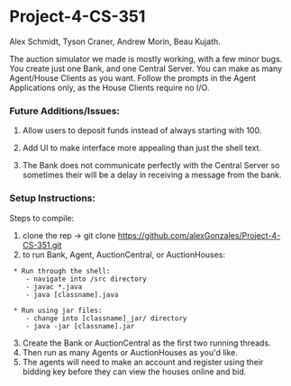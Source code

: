 # Project-4-CS-351

Alex Schmidt, Tyson Craner, Andrew Morin, Beau Kujath.

The auction simulator we made is mostly working, with a few minor bugs. You create just one Bank, and one Central Server. You can make as many Agent/House Clients as you want. Follow the prompts in the Agent Applications only, as the House Clients require no I/O. 

### Future Additions/Issues:

1) Allow users to deposit funds instead of always starting with 100.

2) Add UI to make interface more appealing than just the shell text.

3) The Bank does not communicate perfectly with the Central Server so sometimes their will be a delay in receiving
a message from the bank.

### Setup Instructions:
Steps to compile:
   1) clone the rep -> git clone https://github.com/alexGonzales/Project-4-CS-351.git
   2) to run Bank, Agent, AuctionCentral,  or AuctionHouses: 
     
     * Run through the shell: 
        - navigate into /src directory 
        - javac *.java
        - java [classname].java 
      
     * Run using jar files:
        - change into [classname]_jar/ directory
        - java -jar [classname].jar
         
   
3) Create the Bank or AuctionCentral as the first two running threads. 
4) Then run as many Agents or AuctionHouses as you'd like. 
5) The agents will need to make an account and register using their bidding key before they can view the houses online and bid.

